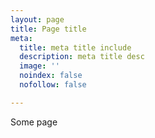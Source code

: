```yaml
---
layout: page
title: Page title
meta:
  title: meta title include
  description: meta title desc
  image: ''
  noindex: false
  nofollow: false

---
```

Some page